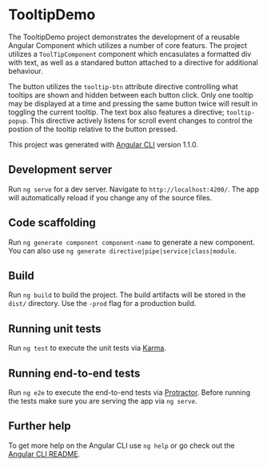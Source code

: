 # TooltipDemo

The TooltipDemo project demonstrates the development of a reusable Angular Component which utilizes a number of core featurs.
The project utilizes a `ToolTipComponent` component which encasulates a formatted div with text, as well as a standared button attached to a directive for additional behaviour.

The button utilizes the `tooltip-btn` attribute directive controlling what tooltips are shown and hidden between each button click. Only one tooltip may be displayed at a time and pressing the same button twice will result in toggling the current tooltip. The text box also features a directive; `tooltip-popup`. This directive actively listens for scroll event changes to control the postion of the tooltip relative to the button pressed.

This project was generated with [Angular CLI](https://github.com/angular/angular-cli) version 1.1.0.

## Development server

Run `ng serve` for a dev server. Navigate to `http://localhost:4200/`. The app will automatically reload if you change any of the source files.

## Code scaffolding

Run `ng generate component component-name` to generate a new component. You can also use `ng generate directive|pipe|service|class|module`.

## Build

Run `ng build` to build the project. The build artifacts will be stored in the `dist/` directory. Use the `-prod` flag for a production build.

## Running unit tests

Run `ng test` to execute the unit tests via [Karma](https://karma-runner.github.io).

## Running end-to-end tests

Run `ng e2e` to execute the end-to-end tests via [Protractor](http://www.protractortest.org/).
Before running the tests make sure you are serving the app via `ng serve`.

## Further help

To get more help on the Angular CLI use `ng help` or go check out the [Angular CLI README](https://github.com/angular/angular-cli/blob/master/README.md).
